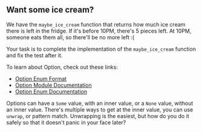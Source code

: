 ## Want some ice cream?

We have the `maybe_ice_cream` function that returns how much ice cream there is left in the fridge.
If it's before 10PM, there's 5 pieces left. At 10PM, someone eats them
all, so there'll be no more left :(

Your task is to complete the implementation of the `maybe_ice_cream` function and fix the test after it.

To learn about Option<T>, check out these links:

- [Option Enum Format](https://doc.rust-lang.org/stable/book/ch10-01-syntax.html#in-enum-definitions)
- [Option Module Documentation](https://doc.rust-lang.org/std/option/)
- [Option Enum Documentation](https://doc.rust-lang.org/std/option/enum.Option.html)


<div class="hint">Options can have a <code>Some</code> value, with an inner value, or a <code>None</code> value, without an inner value.
There's multiple ways to get at the inner value, you can use <code>unwrap</code>, or pattern match. Unwrapping
is the easiest, but how do you do it safely so that it doesn't panic in your face later?</div>
